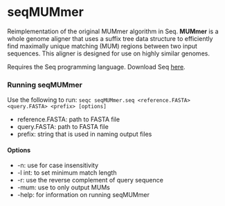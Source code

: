 # seqMUMmer
Reimplementation of the original MUMmer algorithm in Seq. **MUMmer** is a whole genome aligner that uses a suffix tree data structure to efficiently find maximally unique matching (MUM) regions between two input sequences. This aligner is designed for use on highly similar genomes.

Requires the Seq programming language. Download Seq [here](https://seq-lang.org).

### Running seqMUMmer
Use the following to run: `seqc seqMUMmer.seq <reference.FASTA> <query.FASTA> <prefix> [options]`
* reference.FASTA: path to FASTA file
* query.FASTA: path to FASTA file
* prefix: string that is used in naming output files

#### Options
* -n: use for case insensitivity
* -l int: to set minimum match length
* -r: use the reverse complement of query sequence
* -mum: use to only output MUMs 
* -help: for information on running seqMUMmer
